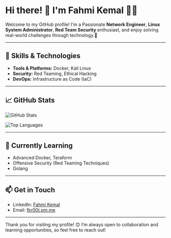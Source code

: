 <!--
**fahmikemal/fahmikemal** is a ✨ _special_ ✨ repository because its `README.md` (this file) appears on your GitHub profile.

Here are some ideas to get you started:

- 🔭 I’m currently working on ...
- 🌱 I’m currently learning ...
- 👯 I’m looking to collaborate on ...
- 🤔 I’m looking for help with ...
- 💬 Ask me about ...
- 📫 How to reach me: ...
- 😄 Pronouns: ...
- ⚡ Fun fact: ...
-->

# Hi there! 👋 I'm Fahmi Kemal 👨‍💻

Welcome to my GitHub profile! I'm a Passionate **Network Engineer**, **Linux System Administrator**, **Red Team Security** enthusiast, and enjoy solving real-world challenges through technology.🚀

---

## 🔧 Skills & Technologies
- **Tools & Platforms:** Docker, Kali Linux
- **Security:** Red Teaming, Ethical Hacking
- **DevOps:** Infrastructure as Code (IaC)

---


## 📈 GitHub Stats
![GitHub Stats](https://github-readme-stats.vercel.app/api?username=fahmikemal&show_icons=true&theme=radical)

![Top Languages](https://github-readme-stats.vercel.app/api/top-langs/?username=fahmikemal&layout=compact&theme=radical)

---

## 🌱 Currently Learning
- Advanced Docker, Teraform
- Offensive Security (Red Teaming Techniques)
- Golang

---

## 📫 Get in Touch
- LinkedIn: [Fahmi Kemal](https://www.linkedin.com/in/fahmikemal/)
- Email: [fkr00t.pm.me](mailto:fkr00t@pm.me)

---

Thank you for visiting my profile! 😊 I’m always open to collaboration and learning opportunities, so feel free to reach out!

